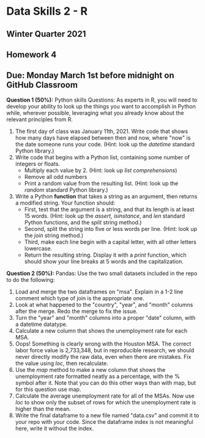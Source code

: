 # Data Skills 2 - R
## Winter Quarter 2021

## Homework 4
## Due: Monday March 1st before midnight on GitHub Classroom


__Question 1 (50%):__ Python skills Questions: As experts in R, you will need to develop your ability to look up the things you want to accomplish in Python while, wherever possible, leveraging what you already know about the relevant principles from R.

  1. The first day of class was January 11th, 2021.  Write code that shows how many days have elapsed between then and now, where "now" is the date someone runs your code. (Hint: look up the _datetime_ standard Python library.)
  2. Write code that begins with a Python list, containing some number of integers or floats. 
     * Multiply each value by 2. (Hint: look up *list comprehensions*)
     * Remove all odd numbers
     * Print a random value from the resulting list. (Hint: look up the _random_ standard Python library.)
  3. Write a Python **function** that takes a string as an argument, then returns a modified string.  Your function should:
     * First, test that the argument is a string, and that its length is at least 15 words. (Hint: look up the _assert_, _isinstance_, and _len_ standard Python functions, and the _split_ string method.)
     * Second, split the string into five or less words per line. (Hint: look up the _join_ string method.)
     * Third, make each line begin with a capital letter, with all other letters lowercase.
     * Return the resulting string.  Display it with a _print_ function, which should show your line breaks at 5 words and the capitalization.
    
__Question 2 (50%):__ Pandas: Use the two small datasets included in the repo to do the following:

  1. Load and merge the two dataframes on "msa".  Explain in a 1-2 line comment which type of join is the appropriate one.
  2. Look at what happened to the "country", "year", and "month" columns after the merge.  Redo the merge to fix the issue.
  3. Turn the "year" and "month" columns into a proper "date" column, with a datetime datatype.
  4. Calculate a new column that shows the unemployment rate for each MSA.
  5. Oops!  Something is clearly wrong with the Houston MSA.  The correct labor force value is 2,733,348, but in reproducible research, we should never directly modify the raw data, even when there are mistakes.  Fix the value using _loc_, then recalculate.
  6. Use the _map_ method to make a new column that shows the unemployment rate formatted neatly as a percentage, with the % symbol after it.  Note that you can do this other ways than with map, but for this question use map.
  7. Calculate the average unemployment rate for all of the MSAs.  Now use _loc_ to show only the subset of rows for which the unemployment rate is higher than the mean.
  8. Write the final dataframe to a new file named "data.csv" and commit it to your repo with your code.  Since the dataframe index is not meaningful here, write it without the index.

